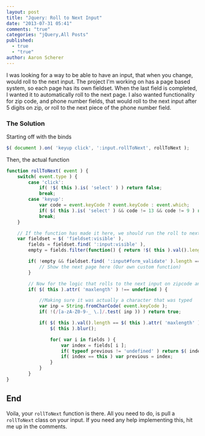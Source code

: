 ```yaml
---
layout: post
title: "Jquery: Roll to Next Input"
date: "2013-07-31 05:41"
comments: "true"
categories: "jQuery,All Posts"
published: 
  - true
  - "true"
author: Aaron Scherer
---
```


I was looking for a way to be able to have an input, that when you change, would roll to the next input. The project I'm working on has a page based system, so each page has its own fieldset. When the last field is completed, I wanted it to automatically roll to the next page. I also wanted functionality for zip code, and phone number fields, that would roll to the next input after 5 digits on zip, or roll to the next piece of the phone number field.

### The Solution

Starting off with the binds

```js
$( document ).on( 'keyup click', ':input.rollToNext', rollToNext );
```

Then, the actual function

```js
function rollToNext( event ) {
	switch( event.type ) {
		case 'click':
			if( !$( this ).is( 'select' ) ) return false;
			break;
		case 'keyup':
			var code = event.keyCode ? event.keyCode : event.which;
			if( $( this ).is( 'select' ) && code != 13 && code != 9 ) return false;
			break;
	}

	// If the function has made it here, we should run the roll to next logic
	var fieldset = $( 'fieldset:visible' ),
		fields = fieldset.find( ':input:visible' ),
		empty = fields.filter(function() { return !$( this ).val().length } ).length;

		if( !empty && fieldset.find( ':input#form_validate' ).length == 0 ) {
			// Show the next page here (Our own custom function)
		}

		// Now for the logic that rolls to the next input on zipcode and phone
		if( $( this ).attr( 'maxlength' ) !== undefined ) {

			//Making sure it was actually a character that was typed
			var inp = String.fromCharCode( event.keyCode );
			if( !(/[a-zA-Z0-9-_ \.]/.test( inp )) ) return true;

			if( $( this ).val().length == $( this ).attr( 'maxlength' ) ) {
				$( this ).blur();

				for( var i in fields ) {
					var index = fields[ i ];
					if( typeof previous != 'undefined' ) return $( index ).focus();
					if( index == this ) var previous = index;
				}
			}
		}
}
```


## End

Voila, your `rollToNext` function is there. All you need to do, is pull a `rollToNext` class on your input. If you need any help implementing this, hit me up in the comments.